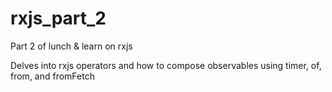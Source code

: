 # rxjs_part_2

Part 2 of lunch &amp; learn on rxjs

Delves into rxjs operators and how to compose observables using timer, of, from, and fromFetch
